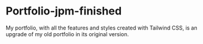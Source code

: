 # Portfolio-jpm-finished
My portfolio, with all the features and styles created with Tailwind CSS, is an upgrade of my old portfolio in its original version.
